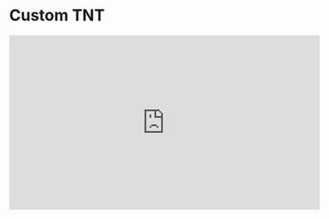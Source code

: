 # Custom TNT

<iframe width="560" height="315" src="https://www.youtube.com/embed/ZZuu5Z5BcOc" frameborder="0" allow="accelerometer; autoplay; clipboard-write; encrypted-media; gyroscope; picture-in-picture" allowfullscreen></iframe>
